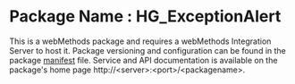 # Package Name : HG_ExceptionAlert
This is a webMethods package and requires a webMethods Integration Server to host it. Package versioning and configuration can be found in the package [manifest](./HG_ExceptionAlert/manifest.v3) file. Service and API documentation is available on the package's home page http://&lt;server&gt;:&lt;port&gt;/&lt;packagename>.